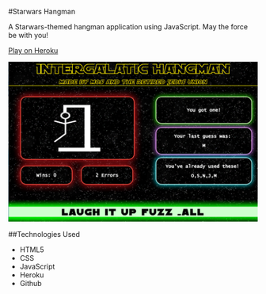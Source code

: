 
#Starwars Hangman

A Starwars-themed hangman application using JavaScript. May the force be with you!

[Play on Heroku](https://powerful-wildwood-34630.herokuapp.com/)

![Game Screenshot](/assets/images/starwars.png)

##Technologies Used

* HTML5
* CSS
* JavaScript
* Heroku
* Github